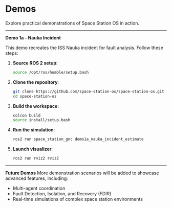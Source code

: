 
<!--
layout: default
title: Demos
nav_order: 3
-->

# Demos

Explore practical demonstrations of Space Station OS in action.

---

**Demo 1a - Nauka Incident**

This demo recreates the ISS Nauka incident for fault analysis. Follow these steps:

1. **Source ROS 2 setup**:
   ```bash
   source /opt/ros/humble/setup.bash
   ```

2. **Clone the repository**:
   ```bash
   git clone https://github.com/space-station-os/space-station-os.git
   cd space-station-os
   ```

3. **Build the workspace**:
   ```bash
   colcon build
   source install/setup.bash
   ```

4. **Run the simulation**:
   ```bash
   ros2 run space_station_gnc demo1a_nauka_incident_estimate
   ```

5. **Launch visualizer**:
   ```bash
   ros2 run rviz2 rviz2
   ```

---

**Future Demos**
More demonstration scenarios will be added to showcase advanced features, including:
- Multi-agent coordination
- Fault Detection, Isolation, and Recovery (FDIR)
- Real-time simulations of complex space station environments
